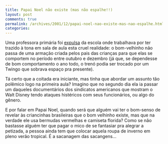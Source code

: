 ```yaml
---
title: Papai Noel não existe (mas não espalhe!!)
layout: post
comments: true
permalink: /archives/2001/12/papai-noel-nao-existe-mas-nao-espalhe.html
categories:
---
```

Uma professora primária foi <a href=http://ultimosegundo.ig.com.br/home/editorial/stories/editorial_body/0,1205,679042,00.html >expulsa</a> da escola onde trabalhava por ter trazido à tona em sala de aula esta cruel realidade: o bom-velhinho não passa de uma armação criada pelos pais das crianças para que elas se comportem no período entre outubro e dezembro (já que, se dependesse de bom comportamento o ano todo, o trenó podia ser trocado por um Twingo que sobrava espaço pra presente).

Tá certo que a coitada era iniciante, mas tinha que abordar um assunto tão polêmico logo na primeira aula? Imagino que no segundo dia ela ia passar um daqueles documentários dos sindicatos americanos que mostram o Walt Disney tendo ataques histéricos com seus funcionários, ou algo do gênero.

E por falar em Papai Noel, quando será que alguém vai ter o bom-senso de revelar às criancinhas brasileiras que o bom velhinho existe, mas que na verdade ele usa bermudas vermelhas e camiseta florida? Como se não bastasse alguém ter que pagar o mico de se fantasiar pra alegrar a petizada, a pessoa ainda tem que colocar aquela roupa de inverno em pleno verão tropical. É a sacanagem das sacangens&#8230;